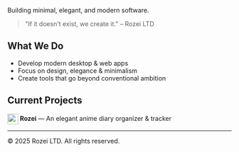 Building minimal, elegant, and modern software.
> "If it doesn’t exist, we create it." – Rozei LTD

## What We Do 
- Develop modern desktop & web apps 
- Focus on design, elegance & minimalism 
- Create tools that go beyond conventional ambition 

## Current Projects
<img src="https://github.com/user-attachments/assets/817099d5-1364-4521-96c3-321eab43a2d2" width="24" style="vertical-align: middle;" /> **Rozei** — An elegant anime diary organizer & tracker

---
© 2025 Rozei LTD. All rights reserved.
